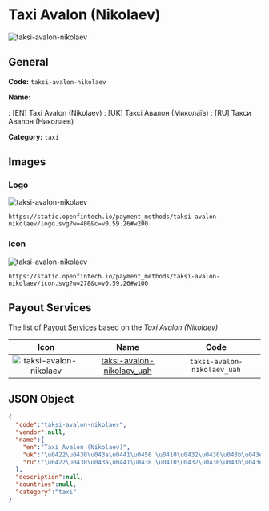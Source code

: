 
# Taxi Avalon (Nikolaev) 
![taksi-avalon-nikolaev](https://static.openfintech.io/payment_methods/taksi-avalon-nikolaev/logo.svg?w=400&c=v0.59.26#w200)  

## General 
**Code:** `taksi-avalon-nikolaev` 
 
**Name:** 
 
:	[EN] Taxi Avalon (Nikolaev) 
:	[UK] Таксі Авалон (Миколаїв) 
:	[RU] Такси Авалон (Николаев) 
 
**Category:** `taxi` 
 

## Images 

### Logo 
![taksi-avalon-nikolaev](https://static.openfintech.io/payment_methods/taksi-avalon-nikolaev/logo.svg?w=400&c=v0.59.26#w200)  

```
https://static.openfintech.io/payment_methods/taksi-avalon-nikolaev/logo.svg?w=400&c=v0.59.26#w200
```  

### Icon 
![taksi-avalon-nikolaev](https://static.openfintech.io/payment_methods/taksi-avalon-nikolaev/icon.svg?w=278&c=v0.59.26#w100)  

```
https://static.openfintech.io/payment_methods/taksi-avalon-nikolaev/icon.svg?w=278&c=v0.59.26#w100
```  

## Payout Services 
 
The list of [Payout Services](/payout-services/) based on the _Taxi Avalon (Nikolaev)_ 

|Icon|Name|Code| 
|:---:|:---:|:---:| 
|![taksi-avalon-nikolaev](https://static.openfintech.io/payout_methods/taksi-avalon-nikolaev/icon.png?w=278&c=v0.59.26#w40) |[taksi-avalon-nikolaev_uah](/payout-services/taksi-avalon-nikolaev_uah/)|`taksi-avalon-nikolaev_uah`| 
 

## JSON Object 

```json
{
  "code":"taksi-avalon-nikolaev",
  "vendor":null,
  "name":{
    "en":"Taxi Avalon (Nikolaev)",
    "uk":"\u0422\u0430\u043a\u0441\u0456 \u0410\u0432\u0430\u043b\u043e\u043d (\u041c\u0438\u043a\u043e\u043b\u0430\u0457\u0432)",
    "ru":"\u0422\u0430\u043a\u0441\u0438 \u0410\u0432\u0430\u043b\u043e\u043d (\u041d\u0438\u043a\u043e\u043b\u0430\u0435\u0432)"
  },
  "description":null,
  "countries":null,
  "category":"taxi"
}
```  
